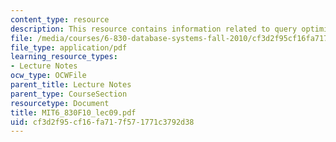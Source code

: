 ```yaml
---
content_type: resource
description: This resource contains information related to query optimization.
file: /media/courses/6-830-database-systems-fall-2010/cf3d2f95cf16fa717f571771c3792d38_MIT6_830F10_lec09.pdf
file_type: application/pdf
learning_resource_types:
- Lecture Notes
ocw_type: OCWFile
parent_title: Lecture Notes
parent_type: CourseSection
resourcetype: Document
title: MIT6_830F10_lec09.pdf
uid: cf3d2f95-cf16-fa71-7f57-1771c3792d38
---
```

